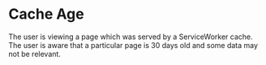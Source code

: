 # Cache Age

The user is viewing a page which was served by a ServiceWorker cache. The user is aware that a particular page is 30 days old and some data may not be relevant.